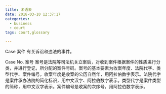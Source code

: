 ```yaml
---
title: 术语表
date: 2018-03-10 12:37:17
categories:
  - business
  - court
tags: court,glossary

---
```


Case  案件
有关诉讼和违法的事件。

Case No. 案号
案号是法院等司法机关立案后，对收到案件根据案件的性质进行分类，并进行登记，所分配的案件号码。案号的基本要素为收案年度、法院代字、类型代字、案件编号。收案年度是收案的公历自然年，用阿拉伯数字表示。法院代字是案件承办法院的简化标识，用中文汉字、阿拉伯数字表示。类型代字是案件类型的简称，用中文汉字表示。案件编号是收案的次序号，用阿拉伯数字表示。


